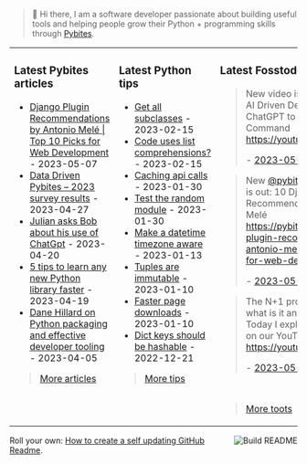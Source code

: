 > 👋 Hi there, I am a software developer passionate about building useful tools and helping people grow their Python + programming skills through <a href="https://pybit.es" target="_blank">Pybites</a>.

<table><tr><td valign="top" width="33%">

### Latest Pybites articles

<ul>

  <li><a href="https://pybit.es/articles/django-plugin-recommendations-by-antonio-mele-top-10-picks-for-web-development/" target="_blank">Django Plugin Recommendations by Antonio Melé | Top 10 Picks for Web Development</a> - 2023-05-07</li>

  <li><a href="https://pybit.es/articles/data-driven-pybites-2023-survey-results/" target="_blank">Data Driven Pybites – 2023  survey results</a> - 2023-04-27</li>

  <li><a href="https://pybit.es/articles/julian-asks-bob-about-his-use-of-chatgpt/" target="_blank">Julian asks Bob about his use of ChatGpt</a> - 2023-04-20</li>

  <li><a href="https://pybit.es/articles/5-tips-to-learn-any-new-python-library-faster/" target="_blank">5 tips to learn any new Python library faster</a> - 2023-04-19</li>

  <li><a href="https://pybit.es/articles/dane-hillard-on-python-packaging-and-effective-developer-tooling/" target="_blank">Dane Hillard on Python packaging and effective developer tooling</a> - 2023-04-05</li>

</ul>

> <a href="https://pybit.es/articles/" target="_blank">More articles</a>


</td><td valign="top" width="34%">

### Latest Python tips

<ul>

  <li><a href="https://github.com/bbelderbos/bobcodesit/blob/main/notes/20230215143414.md" target="_blank">Get all subclasses</a> - 2023-02-15</li>

  <li><a href="https://github.com/bbelderbos/bobcodesit/blob/main/notes/20230215131208.md" target="_blank">Code uses list comprehensions?</a> - 2023-02-15</li>

  <li><a href="https://github.com/bbelderbos/bobcodesit/blob/main/notes/20230130103011.md" target="_blank">Caching api calls</a> - 2023-01-30</li>

  <li><a href="https://github.com/bbelderbos/bobcodesit/blob/main/notes/20230130102312.md" target="_blank">Test the random module</a> - 2023-01-30</li>

  <li><a href="https://github.com/bbelderbos/bobcodesit/blob/main/notes/20230113130529.md" target="_blank">Make a datetime timezone aware</a> - 2023-01-13</li>

  <li><a href="https://github.com/bbelderbos/bobcodesit/blob/main/notes/20230110131408.md" target="_blank">Tuples are immutable</a> - 2023-01-10</li>

  <li><a href="https://github.com/bbelderbos/bobcodesit/blob/main/notes/20230110130247.md" target="_blank">Faster page downloads</a> - 2023-01-10</li>

  <li><a href="https://github.com/bbelderbos/bobcodesit/blob/main/notes/20221221130639.md" target="_blank">Dict keys should be hashable</a> - 2022-12-21</li>

</ul>

> <a href="https://github.com/bbelderbos/bobcodesit" target="_blank">More tips</a>


</td><td valign="top" width="33%">

### Latest Fosstodon toots


  <blockquote>
  <p>New video is up!<br />AI Driven Development: Using ChatGPT to Write a Django Command <a href="https://youtu.be/xB0VHHedlAU" rel="nofollow noopener noreferrer" target="_blank"><span class="invisible">https://</span><span class="">youtu.be/xB0VHHedlAU</span><span class="invisible"></span></a></p>
  - <a href="https://fosstodon.org/@bbelderbos/110333123886616781" target="_blank">2023-05-08</a>
  </blockquote>

  <blockquote>
  <p>New <span class="h-card"><a class="u-url mention" href="https://fosstodon.org/@pybites">@<span>pybites</span></a></span> podcast episode is out: 10 Django Plugin Recommendations by Antonio Melé <a href="https://pybit.es/articles/django-plugin-recommendations-by-antonio-mele-top-10-picks-for-web-development/" rel="nofollow noopener noreferrer" target="_blank"><span class="invisible">https://</span><span class="ellipsis">pybit.es/articles/django-plugi</span><span class="invisible">n-recommendations-by-antonio-mele-top-10-picks-for-web-development/</span></a>  ...</p>
  - <a href="https://fosstodon.org/@bbelderbos/110326228197819940" target="_blank">2023-05-07</a>
  </blockquote>

  <blockquote>
  <p>The N+1 problem in <a class="mention hashtag" href="https://fosstodon.org/tags/Django" rel="tag">#<span>Django</span></a>: what is it and how to fix it? Today I explain and show it all on our YouTube channel: <a href="https://youtu.be/e_8JvcP1q48" rel="nofollow noopener noreferrer" target="_blank"><span class="invisible">https://</span><span class="">youtu.be/e_8JvcP1q48</span><span class="invisible"></span></a></p>
  - <a href="https://fosstodon.org/@bbelderbos/110316702591169783" target="_blank">2023-05-05</a>
  </blockquote>


<br>

> <a href="https://fosstodon.org/@bbelderbos" target="_blank">More toots</a>


</td></tr></table>

<a href="https://github.com/bbelderbos/bbelderbos/actions" target="_blank"><img src="https://github.com/bbelderbos/bbelderbos/workflows/Daily%20Update/badge.svg" align="right" alt="Build README"></a>Roll your own: <a href="https://pybit.es/articles/how-to-create-a-self-updating-github-readme/" target="_blank">How to create a self updating GitHub Readme</a>.